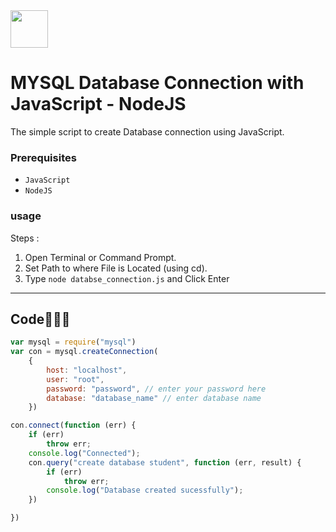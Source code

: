 <div align="">
  <img height="60" src="https://user-images.githubusercontent.com/85709371/153715216-fd60ffca-1b79-4531-b03d-201440ecaee3.png">
</div>

# MYSQL Database Connection with JavaScript - NodeJS 
The simple script to create Database connection using JavaScript.

### Prerequisites
- `JavaScript`
- `NodeJS`

### usage
Steps :
1. Open Terminal or Command Prompt.
2. Set Path to where File is Located (using cd).
3. Type `node databse_connection.js` and Click Enter
---

## Code🧑🏻‍💻
```javascript
var mysql = require("mysql")
var con = mysql.createConnection(
    {
        host: "localhost",
        user: "root",
        password: "password", // enter your password here
        database: "database_name" // enter database name 
    })

con.connect(function (err) {
    if (err)
        throw err;
    console.log("Connected");
    con.query("create database student", function (err, result) {
        if (err)
            throw err;
        console.log("Database created sucessfully");
    })

})
```
